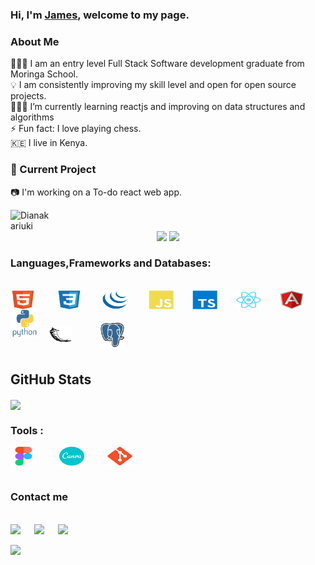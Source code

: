
 ### Hi, I'm [James](https://github.com/devjamesnjoroge), welcome to my page.
 ### About Me
👩🏿‍🎓 I am an entry level Full Stack Software development graduate from Moringa School.<br>
💡 I am consistently improving my skill level and open for open source projects.<br>
🧑🏿‍💻 I’m currently learning reactjs and improving on data structures and algorithms<br>
⚡ Fun fact: I love playing chess.<br>
🇰🇪 I live in Kenya.<br>

### 🌳 Current Project
📷 I'm working on a To-do react web app.

<div style="display:inline-flex;flex-wrap:wrap">

  <img align="center" alt="Dianakariuki" height="70%" width="70%" src="https://media.giphy.com/media/26tn33aiTi1jkl6H6/giphy.gif">
  
  
</div>

<br>
<div align="center">
  <img height="190rem" width="auto" src="https://github-readme-stats.vercel.app/api?username=devjamesnjoroge&show_icons=true&theme=tokyonight&include_all_commits=true&count_private=true"/> 
  <img height="190rem" width="auto"  src="https://github-readme-stats.vercel.app/api/top-langs/?username=devjamesnjoroge&layout=compact&langs_count=7&theme=tokyonight"/>

</div>


### Languages,Frameworks and Databases:

 <div style="display: inline_block"><br>
    <img align="center" alt="devjamesnjoroge-HTML" height="30" width="40" style="margin-right: 2%;"src="https://raw.githubusercontent.com/devicons/devicon/master/icons/html5/html5-original.svg"> &nbsp;&nbsp;&nbsp;&nbsp;
    <img align="center" alt="devjamesnjoroge-CSS" height="30" width="40" style="margin-right: 2%;"src="https://raw.githubusercontent.com/devicons/devicon/master/icons/css3/css3-original.svg"> &nbsp;&nbsp;&nbsp;&nbsp;
    <img align="center" alt="devjamesnjoroge-Sass" height="30" width="40" style="margin-right: 2%;"src="https://raw.githubusercontent.com/devicons/devicon/master/icons/jquery/jquery-original.svg"> &nbsp;&nbsp;&nbsp;&nbsp;
    <img align="center" alt="devjamesnjoroge-Js" height="30" width="40" style="margin-right: 2%;" src="https://raw.githubusercontent.com/devicons/devicon/master/icons/javascript/javascript-plain.svg">&nbsp;&nbsp;&nbsp;&nbsp;
    <img align="center" alt="devjamesnjoroge-Ts" height="30" width="40" style="margin-right: 2%;" src="https://raw.githubusercontent.com/devicons/devicon/master/icons/typescript/typescript-plain.svg">&nbsp;&nbsp;&nbsp;&nbsp;
    <img align="center" alt="devjamesnjoroge-React" height="30" width="40" style="margin-right: 2%;"src="https://raw.githubusercontent.com/devicons/devicon/master/icons/react/react-original.svg">&nbsp;&nbsp;&nbsp;&nbsp;
    <img align="center" alt="devjamesnjoroge-Angular" height="30" width="40" style="margin-right: 2%;"src="https://raw.githubusercontent.com/devicons/devicon/master/icons/angularjs/angularjs-original.svg"> &nbsp;&nbsp;&nbsp;&nbsp;
    <img src="https://raw.githubusercontent.com/devicons/devicon/master/icons/python/python-original-wordmark.svg" alt="python" width="45" height="45" />
    <img align="center" alt="devjamesnjoroge-Flask" height="30" width="40" style="margin: 2%;" src="https://raw.githubusercontent.com/devicons/devicon/master/icons/flask/flask-original.svg">&nbsp;&nbsp;&nbsp;&nbsp;&nbsp;
    <img align="center" alt="devjamesnjoroge-postgresql" height="40" width="40" style="margin: 2%" src="https://raw.githubusercontent.com/devicons/devicon/master/icons/postgresql/postgresql-original.svg">&nbsp;&nbsp;&nbsp;&nbsp;&nbsp;


 
 
<h2>GitHub Stats</h2>
<a align="center"href="https://readme-stats-cfgj2cxdy.vercel.app/api?username=devjamesnjoroge&count_private=true&show_icons=true&theme=cobalt">
  <img align="center" src = "https://github-readme-streak-stats.herokuapp.com/?user=devjamesnjoroge&">
</a><br>

<!-- #### Profile Visits  -->


 ### Tools :

 <div style="display: inline_block">
    <img align="center" alt="devjamesnjoroge-figma" height="30" width="40" style="margin-right: 2%;"src="https://raw.githubusercontent.com/devicons/devicon/master/icons/figma/figma-original.svg"> &nbsp;&nbsp;&nbsp;&nbsp;&nbsp; 
   <img align="center" alt="devjamesnjoroge-canva" height="30" width="40" style="margin-right: 2%;" src="https://raw.githubusercontent.com/devicons/devicon/master/icons/canva/canva-original.svg"> &nbsp;&nbsp;&nbsp;&nbsp;&nbsp;
    <img align="center" alt="devjamesnjoroge-git" height="30" width="40" style="margin-right: 2%;" src="https://raw.githubusercontent.com/devicons/devicon/master/icons/git/git-original.svg">


 
<br>
<br>

### Contact me
<!--  <img src="https://media.giphy.com/media/gH94kBTHmFum6aMYzu/giphy.gif" width="0rem" > -->

<br>
<div> 
 <a href="mailto:njorogehjames20@gmail.com" target="_blank" style="margin-right: 2%;"><img src="https://img.shields.io/badge/Gmail-D14836?style=for-the-badge&logo=gmail&logoColor=white" target="_blank"></a> &nbsp;
 <a href="https://www.linkedin.com/in/devjamesnjoroge/" target="_blank" style="margin-right: 2%;"><img src="https://img.shields.io/badge/-LinkedIn-%230077B5?style=for-the-badge&logo=linkedin&logoColor=white" target="_blank"></a> &nbsp;
 <a href="https://twitter.com/devjaymmy" target="_blank" style="margin-right: 2%;">
   <img src="https://img.shields.io/badge/@devjaymmy-%231DA1F2.svg?style=for-the-badge&logo=Twitter&logoColor=white" target="_blank"></a> &nbsp;
 

<p align="left">
  <img src="https://capsule-render.vercel.app/api?type=waving&color=gradient&height=100&section=footer"/>
</p>

</div>  